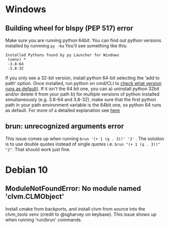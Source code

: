 # Windows
## Building wheel for blspy (PEP 517) error
Make sure you are running python 64bit. You can find out python versions installed by runnning
`py -0a`
You'll see something like this:

    Installed Pythons found by py Launcher for Windows
     (venv) *
     -3.8-64
     -3.8-32
 
If you only see a 32-bit version, install python 64-bit selecting the 'add to path' option. Once installed, run python on cmd/CLI to [check what version runs as default](https://stackoverflow.com/a/10966396/1202124)). If it isn't the 64 bit one, you can
a) uninstall python 32bit and/or delete it from your path
b) for multiple versions of python installed simultaneously (e.g. 3.8-64 and 3.8-32), make sure that the first python path in your path environment variable is the 64bit one, so python 64 runs as default. For more of a detailed explanation see [here](https://stackoverflow.com/questions/57328054/change-default-version-of-python-from-32bit-to-64bit/66102653#66102653)

## brun: unrecognized arguments error
This issue comes up when running ```brun '(+ 1 (q . 3))' '2'``` . The solution is to use double quotes instead of single quotes i.e. ```brun "(+ 1 (q . 3))" "2"```. That should work just fine.

# Debian 10
## ModuleNotFoundError: No module named 'clvm.CLMObject'
Install cmake from backports, and install clvm from source into the clvm_tools venv (credit to @sgharvey on keybase). This issue shows up when running 'run/brun' commands.